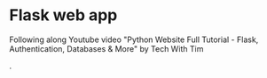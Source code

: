 # Flask web app 

Following along Youtube video "Python Website Full Tutorial - Flask, Authentication, Databases & More" by Tech With Tim

.
